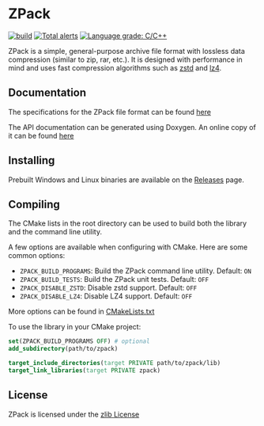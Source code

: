 ZPack
================================
[![build](https://github.com/LeadRDRK/ZPack/actions/workflows/cmake.yml/badge.svg)](https://github.com/LeadRDRK/ZPack/actions/workflows/cmake.yml)
[![Total alerts](https://img.shields.io/lgtm/alerts/g/LeadRDRK/ZPack.svg?logo=lgtm&logoWidth=18)](https://lgtm.com/projects/g/LeadRDRK/ZPack/alerts/)
[![Language grade: C/C++](https://img.shields.io/lgtm/grade/cpp/g/LeadRDRK/ZPack.svg?logo=lgtm&logoWidth=18)](https://lgtm.com/projects/g/LeadRDRK/ZPack/context:cpp)

ZPack is a simple, general-purpose archive file format with lossless data compression (similar to zip, rar, etc.). It is designed with performance in mind and uses fast compression algorithms such as [zstd](https://github.com/facebook/zstd) and [lz4](https://github.com/lz4/lz4).

Documentation
-------------------------
The specifications for the ZPack file format can be found [here](docs/specs.md)

The API documentation can be generated using Doxygen. An online copy of it can be found [here](https://leadrdrk.eu.org/zpack)

Installing
-------------------------
Prebuilt Windows and Linux binaries are available on the [Releases](https://github.com/LeadRDRK/ZPack/releases) page.

Compiling
-------------------------
The CMake lists in the root directory can be used to build both the library and the command line utility.

A few options are available when configuring with CMake. Here are some common options:
- `ZPACK_BUILD_PROGRAMS`: Build the ZPack command line utility. Default: `ON`
- `ZPACK_BUILD_TESTS`: Build the ZPack unit tests. Default: `OFF`
- `ZPACK_DISABLE_ZSTD`: Disable zstd support. Default: `OFF`
- `ZPACK_DISABLE_LZ4`: Disable LZ4 support. Default: `OFF`

More options can be found in [CMakeLists.txt](CMakeLists.txt)

To use the library in your CMake project:
```cmake
set(ZPACK_BUILD_PROGRAMS OFF) # optional
add_subdirectory(path/to/zpack)

target_include_directories(target PRIVATE path/to/zpack/lib)
target_link_libraries(target PRIVATE zpack)
```

License
-------------------------
ZPack is licensed under the [zlib License](LICENSE)
